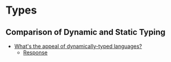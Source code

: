 # Types

## Comparison of Dynamic and Static Typing
- [What's the appeal of dynamically-typed languages?](https://gist.github.com/non/ec48b0a7343db8291b92)
  - [Response](http://www.reddit.com/r/programming/comments/35h72p/what_is_the_appeal_of_dynamicallytyped_languages/cr4lpel)
